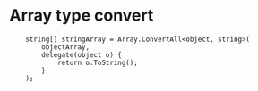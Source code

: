 # Array type convert

        string[] stringArray = Array.ConvertAll<object, string>(
            objectArray,
            delegate(object o) {
                return o.ToString();
            }
        );
